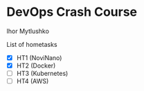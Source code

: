 # DevOps Crash Course
Ihor Mytlushko

List of hometasks 
- [x] HT1 (NoviNano)
- [x] HT2 (Docker)
- [ ] HT3 (Kubernetes)
- [ ] HT4 (AWS)
